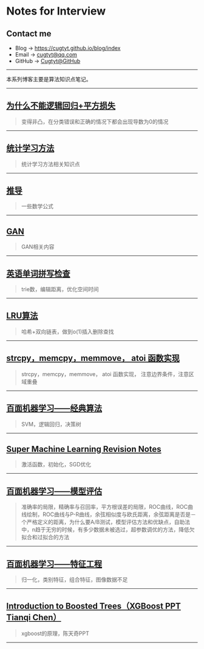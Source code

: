 # **Notes for Interview**

## Contact me

* Blog -> <https://cugtyt.github.io/blog/index>
* Email -> <cugtyt@qq.com>
* GitHub -> [Cugtyt@GitHub](https://github.com/Cugtyt)

---

本系列博客主要是算法知识点笔记。

---

## [**为什么不能逻辑回归+平方损失**](https://cugtyt.github.io/blog/intv/200404)

> 变得非凸，在分类错误和正确的情况下都会出现导数为0的情况

---

## [**统计学习方法**](https://cugtyt.github.io/blog/intv/200314)

> 统计学习方法相关知识点

---

## [**推导**](https://cugtyt.github.io/blog/intv/200223)

> 一些数学公式

---

## [**GAN**](https://cugtyt.github.io/blog/intv/200222)

> GAN相关内容

---

## [**英语单词拼写检查**](https://cugtyt.github.io/blog/intv/200115)

> trie数，编辑距离，优化空间时间

---

## [**LRU算法**](https://cugtyt.github.io/blog/intv/191112)

> 哈希+双向链表，做到o(1)插入删除查找

---

## [**strcpy，memcpy，memmove， atoi 函数实现**](https://cugtyt.github.io/blog/intv/191111)

> strcpy，memcpy，memmove， atoi 函数实现， 注意边界条件，注意区域重叠

---

## [**百面机器学习——经典算法**](https://cugtyt.github.io/blog/intv/190924)

> SVM，逻辑回归，决策树

---

## [**Super Machine Learning Revision Notes**](https://cugtyt.github.io/blog/intv/190923)

> 激活函数，初始化，SGD优化

---

## [**百面机器学习——模型评估**](https://cugtyt.github.io/blog/intv/190919)

> 准确率的局限，精确率与召回率，平方根误差的局限，ROC曲线，ROC曲线绘制，ROC曲线与P-R曲线，余弦相似度与欧氏距离，余弦距离是否是－个严格定义的距离，为什么要A/B测试，模型评估方法和优缺点，自助法中，n趋于无穷的时候，有多少数据未被选过，超参数调优的方法，降低欠拟合和过拟合的方法

---

## [**百面机器学习——特征工程**](https://cugtyt.github.io/blog/intv/190918)

> 归一化，类别特征，组合特征，图像数据不足

---

## [**Introduction to Boosted Trees（XGBoost PPT Tianqi Chen）**](https://cugtyt.github.io/blog/intv/190811)

> xgboost的原理，陈天奇PPT

---